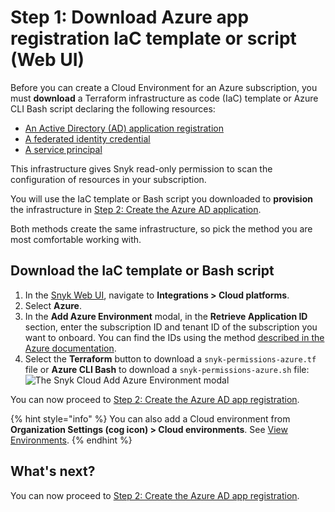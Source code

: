 # Step 1: Download Azure app registration IaC template or script (Web UI)

Before you can create a Cloud Environment for an Azure subscription, you must **download** a Terraform infrastructure as code (IaC) template or Azure CLI Bash script declaring the following resources:

* [An Active Directory (AD) application registration](https://learn.microsoft.com/en-us/azure/active-directory/develop/app-objects-and-service-principals#application-registration)
* [A federated identity credential](https://learn.microsoft.com/en-us/azure/active-directory/develop/workload-identity-federation)
* [A service principal](https://learn.microsoft.com/en-us/azure/active-directory/develop/app-objects-and-service-principals#service-principal-object)

This infrastructure gives Snyk read-only permission to scan the configuration of resources in your subscription.

You will use the IaC template or Bash script you downloaded to **provision** the infrastructure in [Step 2: Create the Azure AD application](step-2-create-the-azure-ad-app-registration.md).

Both methods create the same infrastructure, so pick the method you are most comfortable working with.

## Download the IaC template or Bash script

1. In the [Snyk Web UI](https://app.snyk.io/), navigate to **Integrations > Cloud platforms**.
2. Select **Azure**.
3. In the **Add Azure Environment** modal, in the **Retrieve Application ID** section, enter the subscription ID and tenant ID of the subscription you want to onboard. You can find the IDs using the method [described in the Azure documentation](https://learn.microsoft.com/en-us/azure/azure-portal/get-subscription-tenant-id).
4. Select the **Terraform** button to download a `snyk-permissions-azure.tf` file or **Azure CLI Bash** to download a `snyk-permissions-azure.sh` file:\
   ![The Snyk Cloud Add Azure Environment modal](../../../../.gitbook/assets/snyk-cloud-onboard-azure-step-1.png)

You can now proceed to [Step 2: Create the Azure AD app registration](step-2-create-the-azure-ad-app-registration.md).

{% hint style="info" %}
You can also add a Cloud environment from **Organization Settings (cog icon) > Cloud environments**. See [View Environments](../../../../scan-with-snyk/scan-infrastructure/getting-started-with-iac+-and-cloud-scans/snyk-environments/view-add-and-remove-environments.md).
{% endhint %}

## What's next?

You can now proceed to [Step 2: Create the Azure AD app registration](step-2-create-the-azure-ad-app-registration.md).
